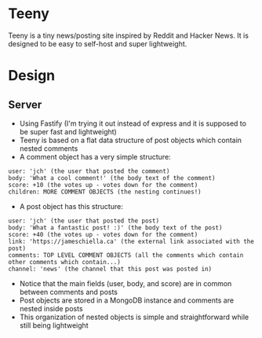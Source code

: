 # Teeny

Teeny is a tiny news/posting site inspired by Reddit and Hacker News. It is designed to be easy to self-host and super lightweight.

# Design

## Server

- Using Fastify (I'm trying it out instead of express and it is supposed to be super fast and lightweight)
- Teeny is based on a flat data structure of post objects which contain nested comments
- A comment object has a very simple structure:
```
user: 'jch' (the user that posted the comment)
body: 'What a cool comment!' (the body text of the comment)
score: +10 (the votes up - votes down for the comment)
children: MORE COMMENT OBJECTS (the nesting continues!)
```
- A post object has this structure:
```
user: 'jch' (the user that posted the post)
body: 'What a fantastic post! :)' (the body text of the post)
score: +40 (the votes up - votes down for the comment)
link: 'https://jameschiella.ca' (the external link associated with the post)
comments: TOP LEVEL COMMENT OBJECTS (all the comments which contain other comments which contain...)
channel: 'news' (the channel that this post was posted in)
```
- Notice that the main fields (user, body, and score) are in common between comments and posts
- Post objects are stored in a MongoDB instance and comments are nested inside posts
- This organization of nested objects is simple and straightforward while still being lightweight